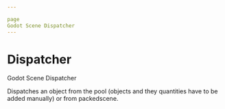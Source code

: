 ```yaml
---

page
Godot Scene Dispatcher
---
```

# Dispatcher
Godot Scene Dispatcher

Dispatches an object from the pool (objects and they quantities have to be added manually) or from packedscene.
